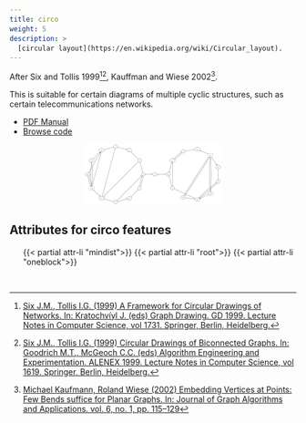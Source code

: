 ```yaml
---
title: circo
weight: 5
description: >
  [circular layout](https://en.wikipedia.org/wiki/Circular_layout).
---
```

After Six and Tollis 1999[^1][^2], Kauffman and Wiese 2002[^3].

This is suitable for certain diagrams of multiple cyclic structures, such as
certain telecommunications networks.

- [PDF Manual](/pdf/dot.1.pdf)
- [Browse code](https://gitlab.com/graphviz/graphviz/-/tree/main/lib/circogen)

<p style="text-align: center;">
  <img src="/Gallery/undirected/honda-tokoro.circo.png">
</p>
<h2>Attributes for circo features</h2>
<ul>
{{< partial attr-li "mindist">}}
{{< partial attr-li "root">}}
{{< partial attr-li "oneblock">}}
</ul>
<br/>

[^1]: [Six J.M., Tollis I.G. (1999) A Framework for Circular Drawings of Networks. In: Kratochvíyl J. (eds) Graph Drawing. GD 1999. Lecture Notes in Computer Science, vol 1731. Springer, Berlin, Heidelberg.](https://doi.org/10.1007/3-540-46648-7_11)
[^2]: [Six J.M., Tollis I.G. (1999) Circular Drawings of Biconnected Graphs. In: Goodrich M.T., McGeoch C.C. (eds) Algorithm Engineering and Experimentation. ALENEX 1999. Lecture Notes in Computer Science, vol 1619. Springer, Berlin, Heidelberg.](https://doi.org/10.1007/3-540-48518-X_4)
[^3]: [Michael Kaufmann, Roland Wiese (2002) Embedding Vertices at Points: Few Bends suffice for Planar Graphs. In: Journal of Graph Algorithms and Applications. vol. 6, no. 1, pp. 115–129](https://doi.org/10.1142/9789812796608_0005)

